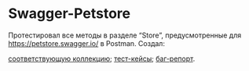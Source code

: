# Swagger-Petstore

Протестировал все методы в разделе “Store”, предусмотренные для https://petstore.swagger.io/ в Postman.
Создал:

[соответствующую коллекцию](https://github.com/PavelPakhadnia/Swagger-Petstore/blob/main/Swagger%20Petstore.postman_collection.json); 
[тест-кейсы](https://github.com/PavelPakhadnia/Swagger-Petstore/blob/main/Test-cases%20Swagger_Petstore.pdf);
[баг-репорт](https://github.com/PavelPakhadnia/Swagger-Petstore/blob/main/Bug-report%20Swagger_Petstore.pdf).
